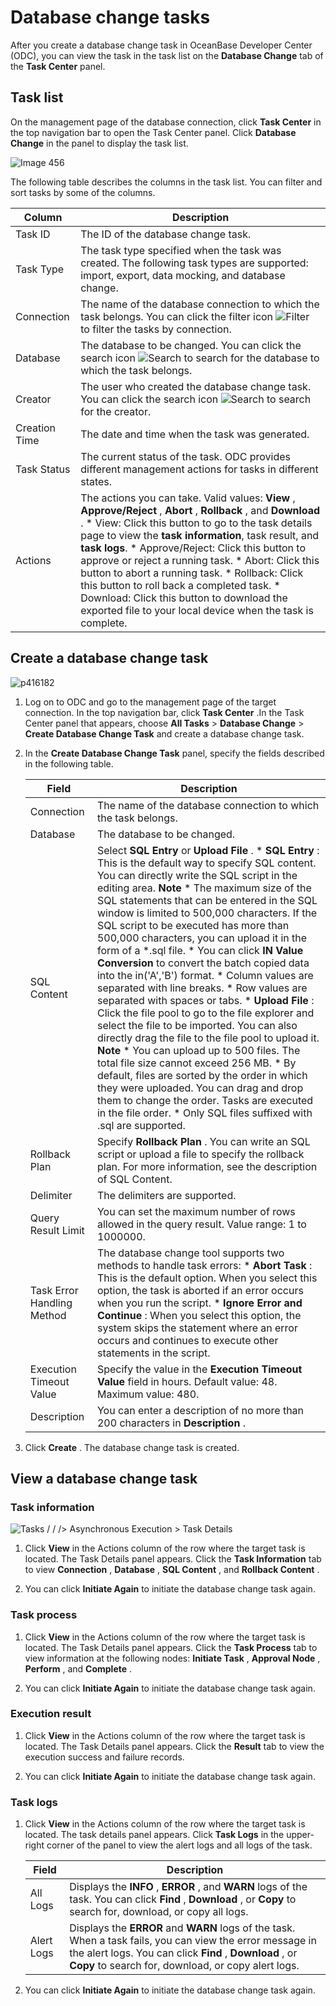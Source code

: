 Database change tasks 
==========================================

After you create a database change task in OceanBase Developer Center (ODC), you can view the task in the task list on the **Database Change** tab of the **Task Center** panel. 

Task list 
------------------------------

On the management page of the database connection, click **Task Center** in the top navigation bar to open the Task Center panel. Click **Database Change** in the panel to display the task list. 

![Image 456](https://help-static-aliyun-doc.aliyuncs.com/assets/img/en-US/3350269361/p263522.png)

The following table describes the columns in the task list. You can filter and sort tasks by some of the columns.


|    Column     |                                                                                                                                                                                                                                                                                                                                                                                                                   Description                                                                                                                                                                                                                                                                                                                                                                                                                    |
|---------------|--------------------------------------------------------------------------------------------------------------------------------------------------------------------------------------------------------------------------------------------------------------------------------------------------------------------------------------------------------------------------------------------------------------------------------------------------------------------------------------------------------------------------------------------------------------------------------------------------------------------------------------------------------------------------------------------------------------------------------------------------------------------------------------------------------------------------------------------------|
| Task ID       | The ID of the database change task.                                                                                                                                                                                                                                                                                                                                                                                                                                                                                                                                                                                                                                                                                                                                                                                                              |
| Task Type     | The task type specified when the task was created. The following task types are supported: import, export, data mocking, and database change.                                                                                                                                                                                                                                                                                                                                                                                                                                                                                                                                                                                                                                                                                                    |
| Connection    | The name of the database connection to which the task belongs.  You can click the filter icon ![Filter](https://help-static-aliyun-doc.aliyuncs.com/assets/img/en-US/8487860461/p352180.jpg) to filter the tasks by connection.                                                                                                                                                                                                                                                                                                                                                                                                                                                                                                                                                                                                  |
| Database      | The database to be changed.  You can click the search icon ![Search](https://help-static-aliyun-doc.aliyuncs.com/assets/img/en-US/1036511561/p416691.jpg) to search for the database to which the task belongs.                                                                                                                                                                                                                                                                                                                                                                                                                                                                                                                                                                                                                  |
| Creator       | The user who created the database change task.  You can click the search icon ![Search](https://help-static-aliyun-doc.aliyuncs.com/assets/img/en-US/1036511561/p416691.jpg) to search for the creator.                                                                                                                                                                                                                                                                                                                                                                                                                                                                                                                                                                                                                          |
| Creation Time | The date and time when the task was generated.                                                                                                                                                                                                                                                                                                                                                                                                                                                                                                                                                                                                                                                                                                                                                                                                   |
| Task Status   | The current status of the task. ODC provides different management actions for tasks in different states.                                                                                                                                                                                                                                                                                                                                                                                                                                                                                                                                                                                                                                                                                                                                         |
| Actions       | The actions you can take. Valid values: **View** , **Approve/Reject** , **Abort** , **Rollback** , and **Download** .  * View: Click this button to go to the task details page to view the **task information**, task result, and **task logs**.   * Approve/Reject: Click this button to approve or reject a running task.   * Abort: Click this button to abort a running task.   * Rollback: Click this button to roll back a completed task.   * Download: Click this button to download the exported file to your local device when the task is complete.    |



Create a database change task 
--------------------------------------------------

![p416182](https://help-static-aliyun-doc.aliyuncs.com/assets/img/en-US/8891553561/p442685.png)

1. Log on to ODC and go to the management page of the target connection. In the top navigation bar, click **Task Center** .In the Task Center panel that appears, choose **All Tasks** \> **Database Change** \> **Create Database Change Task** and create a database change task.

   

2. In the **Create Database Change Task** panel, specify the fields described in the following table. 

   

   |           Field            |                                                                                                                                                                                                                                                                                                                                                                                                                                                                                                                                                                                                                                                                                                                                                                                                     Description                                                                                                                                                                                                                                                                                                                                                                                                                                                                                                                                                                                                                                                                                                                                                                                                      |
   |----------------------------|----------------------------------------------------------------------------------------------------------------------------------------------------------------------------------------------------------------------------------------------------------------------------------------------------------------------------------------------------------------------------------------------------------------------------------------------------------------------------------------------------------------------------------------------------------------------------------------------------------------------------------------------------------------------------------------------------------------------------------------------------------------------------------------------------------------------------------------------------------------------------------------------------------------------------------------------------------------------------------------------------------------------------------------------------------------------------------------------------------------------------------------------------------------------------------------------------------------------------------------------------------------------------------------------------------------------------------------------------------------------------------------------------------------------------------------------------------------------------------------------------------------------------------------------------------------------------------------------------------------------|
   | Connection                 | The name of the database connection to which the task belongs.                                                                                                                                                                                                                                                                                                                                                                                                                                                                                                                                                                                                                                                                                                                                                                                                                                                                                                                                                                                                                                                                                                                                                                                                                                                                                                                                                                                                                                                                                                                                                       |
   | Database                   | The database to be changed.                                                                                                                                                                                                                                                                                                                                                                                                                                                                                                                                                                                                                                                                                                                                                                                                                                                                                                                                                                                                                                                                                                                                                                                                                                                                                                                                                                                                                                                                                                                                                                                          |
   | SQL Content                | Select **SQL Entry** or **Upload File** . * **SQL Entry** : This is the default way to specify SQL content. You can directly write the SQL script in the editing area.  **Note**  * The maximum size of the SQL statements that can be entered in the SQL window is limited to 500,000 characters. If the SQL script to be executed has more than 500,000 characters, you can upload it in the form of a \*.sql file.   * You can click **IN Value Conversion** to convert the batch copied data into the in('A','B') format.  * Column values are separated with line breaks.   * Row values are separated with spaces or tabs.        * **Upload File** : Click the file pool to go to the file explorer and select the file to be imported. You can also directly drag the file to the file pool to upload it.  **Note**  * You can upload up to 500 files. The total file size cannot exceed 256 MB.   * By default, files are sorted by the order in which they were uploaded. You can drag and drop them to change the order. Tasks are executed in the file order.   * Only SQL files suffixed with .sql are supported.       |
   | Rollback Plan              | Specify **Rollback Plan** .  You can write an SQL script or upload a file to specify the rollback plan. For more information, see the description of SQL Content.                                                                                                                                                                                                                                                                                                                                                                                                                                                                                                                                                                                                                                                                                                                                                                                                                                                                                                                                                                                                                                                                                                                                                                                                                                                                                                                                                                                                                                    |
   | Delimiter                  | The delimiters are supported.                                                                                                                                                                                                                                                                                                                                                                                                                                                                                                                                                                                                                                                                                                                                                                                                                                                                                                                                                                                                                                                                                                                                                                                                                                                                                                                                                                                                                                                                                                                                                                                        |
   | Query Result Limit         | You can set the maximum number of rows allowed in the query result. Value range: 1 to 1000000.                                                                                                                                                                                                                                                                                                                                                                                                                                                                                                                                                                                                                                                                                                                                                                                                                                                                                                                                                                                                                                                                                                                                                                                                                                                                                                                                                                                                                                                                                                                       |
   | Task Error Handling Method | The database change tool supports two methods to handle task errors: * **Abort Task** : This is the default option. When you select this option, the task is aborted if an error occurs when you run the script.   * **Ignore Error and Continue** : When you select this option, the system skips the statement where an error occurs and continues to execute other statements in the script.                                                                                                                                                                                                                                                                                                                                                                                                                                                                                                                                                                                                                                                                                                                                                                                                                                                                                                                                                                                                                                                                                                                   |
   | Execution Timeout Value    | Specify the value in the **Execution Timeout Value** field in hours. Default value: 48. Maximum value: 480.                                                                                                                                                                                                                                                                                                                                                                                                                                                                                                                                                                                                                                                                                                                                                                                                                                                                                                                                                                                                                                                                                                                                                                                                                                                                                                                                                                                                                                                                                                          |
   | Description                | You can enter a description of no more than 200 characters in **Description** .                                                                                                                                                                                                                                                                                                                                                                                                                                                                                                                                                                                                                                                                                                                                                                                                                                                                                                                                                                                                                                                                                                                                                                                                                                                                                                                                                                                                                                                                                                                                      |

   

3. Click **Create** . The database change task is created.

   




View a database change task 
------------------------------------------------

### Task information 

![Tasks / / /> Asynchronous Execution > Task Details](https://help-static-aliyun-doc.aliyuncs.com/assets/img/en-US/4350269361/p325158.png)

1. Click **View** in the Actions column of the row where the target task is located. The Task Details panel appears. Click the **Task Information** tab to view **Connection** , **Database** , **SQL Content** , and **Rollback Content** .

   

2. You can click **Initiate Again** to initiate the database change task again.

   




### Task process 

1. Click **View** in the Actions column of the row where the target task is located. The Task Details panel appears. Click the **Task Process** tab to view information at the following nodes: **Initiate Task** , **Approval Node** , **Perform** , and **Complete** .

   

2. You can click **Initiate Again** to initiate the database change task again.

   




### Execution result 

1. Click **View** in the Actions column of the row where the target task is located. The Task Details panel appears. Click the **Result** tab to view the execution success and failure records.

   

2. You can click **Initiate Again** to initiate the database change task again.

   




### Task logs 

1. Click **View** in the Actions column of the row where the target task is located. The task details panel appears. Click **Task Logs** in the upper-right corner of the panel to view the alert logs and all logs of the task.

   

   |   Field    |                                                                                                                 Description                                                                                                                  |
   |------------|----------------------------------------------------------------------------------------------------------------------------------------------------------------------------------------------------------------------------------------------|
   | All Logs   | Displays the **INFO** , **ERROR** , and **WARN** logs of the task. You can click **Find** , **Download** , or **Copy** to search for, download, or copy all logs.                                                            |
   | Alert Logs | Displays the **ERROR** and **WARN** logs of the task. When a task fails, you can view the error message in the alert logs.  You can click **Find** , **Download** , or **Copy** to search for, download, or copy alert logs. |

   

2. You can click **Initiate Again** to initiate the database change task again.

   



